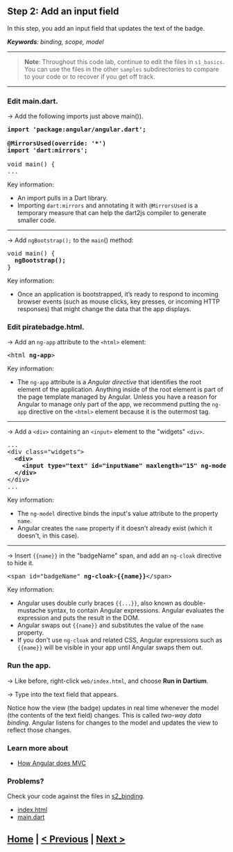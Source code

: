 ## Step 2: Add an input field

In this step, you add an input field
that updates the text of the badge.

_**Keywords**: binding, scope, model_

-----------------------------
> **Note**: Throughout this code lab, continue to edit the files in `s1_basics`.
You can use the files in the other `samples` subdirectories to compare to your code
or to recover if you get off track.

-----------------------------

### Edit main.dart.

&rarr; Add the following imports just above main()).

<pre>
<b>import 'package:angular/angular.dart';

@MirrorsUsed(override: '*')
import 'dart:mirrors';</b>

void main() {
...
</pre>

Key information:

* An import pulls in a Dart library.
* Importing `dart:mirrors` and annotating it with `@MirrorsUsed` is a temporary
  measure that can help the dart2js compiler to generate smaller code.

---

&rarr; Add `ngBootstrap();` to the `main`() method:

<pre>
void main() {
<b>  ngBootstrap();</b>
}
</pre>

Key information:
* Once an application is bootstrapped, it’s ready to respond to incoming browser events
  (such as mouse clicks, key presses, or incoming HTTP responses)
  that might change the data that the app displays.


### Edit piratebadge.html.

&rarr; Add an `ng-app` attribute to the `<html>` element:

<pre>
&lt;html <b>ng-app</b>>
</pre>

Key information:

* The `ng-app` attribute is a _Angular directive_
  that identifies the root element of the application.
  Anything inside of the root element is part of the page template managed by Angular.
  Unless you have a reason for Angular to manage only part of the app,
  we recommend putting the `ng-app` directive on the `<html>` element because it is the outermost tag.

---

&rarr; Add a `<div>` containing an `<input>` element to the "widgets" `<div>`.

<pre>
...
&lt;div class="widgets">
<b>  &lt;div>
    &lt;input type="text" id="inputName" maxlength="15" ng-model="name">
  &lt;/div></b>
&lt;/div>
...
</pre>

Key information:
* The `ng-model` directive binds the input's value attribute to the property `name`.
* Angular creates the `name` property if it doesn't already exist (which it doesn't, in this case).

---

&rarr; Insert `{{name}}` in the "badgeName" span, and add an `ng-cloak` directive to hide it.

<pre>
&lt;span id="badgeName" <b>ng-cloak</b>><b>{{name}}</b>&lt;/span>
</pre>

Key information:
* Angular uses double curly braces  `{{...}}`, also known as double-mustache syntax,
  to contain Angular expressions. 
  Angular evaluates the expression and puts the result in the DOM.
* Angular swaps out `{{name}}` and substitutes the value of the `name` property.
* If you don't use `ng-cloak` and related CSS,
  Angular expressions such as `{{name}}` will be visible in your app until Angular swaps them out.

### Run the app.

&rarr; Like before, right-click `web/index.html`, and choose **Run in Dartium**.

&rarr; Type into the text field that appears.

Notice how the view (the badge) updates in real time whenever
the model (the contents of the text field) changes.
This is called _two-way data binding_.
Angular listens for changes to the model and updates the view to reflect those changes.

### Learn more about
 - [How Angular does MVC](https://github.com/angular/angular.dart.tutorial/wiki/Creating-your-first-Angular-app#how-angular-does-mvc)

### Problems?
Check your code against the files in [s2_binding](../s2_binding).
- [index.html](../samples/s2_binding/web/index.html)
- [main.dart](../samples/s2_binding/web/main.dart)

## [Home](../README.md#code-lab-angulardart) | [< Previous](step-1.md#step-1-run-the-app-and-view-its-code) | [Next >](step-3.md#step-3-add-a-button-and-controller)
